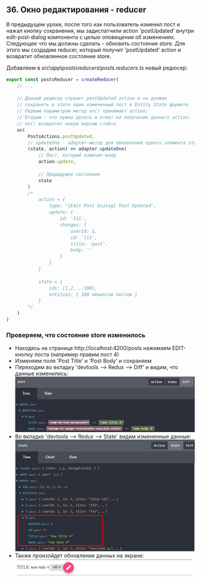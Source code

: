 ## 36. Окно редактирования - reducer

В предыдущем уроке, после того как пользователь изменил пост и нажал кнопку сохранения, мы задиспатчили action 'postUpdated' внутри edit-post-dialog компонента с целью оповещения об изменениях. Следующее что мы должны сделать - обновить состояние store. Для этого мы создадим reducer, который получит 'postUpdated' action и возвратит обновленное состояние store. 

Добавляем в *src\app\posts\reducers\posts.reducers.ts* новый редюсер:
```js
export const postsReducer = createReducer(
	// ...

	// Данный редюсер слушает postUpdated action и он должен
	// сохранять в store один измененный пост в Entity State формате.
	// Первым параметром метод on() принимает action;
	// Вторым - что нужно делать в ответ на получение данного action.
	// on() возвратит новую версию стейта
	on(
		PostsActions.postUpdated, 
		// updateOne - adapter-метод для обновления одного элемента store в Entity State формате
		(state, action) => adapter.updateOne( 
			// Пост, который изменил юзер
			action.update,

			// Предыдущее состояние
			state
		)
		/*
			action = {
				type: "[Edit Post Dialog] Post Updated",
				update: {
					id: '111',
					changes: {
						userId: 1,
						id: '111',
						title: 'post',
						body: ''
					}
				}
			}

			state = {
				ids: [1,2,...100],
				entities: { 100 объектов постов }
			}
		*/
	)
)
```

### Проверяем, что состояние store изменилось

- Находясь на странице http://localhost:4200/posts нажимаем EDIT-кнопку поста (например правим пост 4)
- Изменяем поля 'Post Title' и 'Post Body' и сохраняем
- Переходим во вкладку 'devtools --> Redux --> Diff' и видим, что данные изменились:
	![](./img/36.1.png)
- Во вкладке 'devtools --> Redux --> State' видим измененные данные:
	![](./img/36.2.png)
- Также произойдет обновление данных на экране:
	![](./img/36.3.png)
